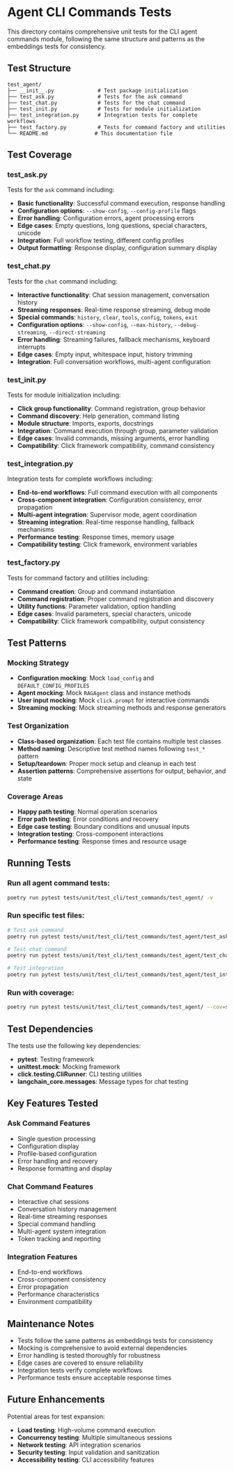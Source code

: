 # Agent CLI Commands Tests

This directory contains comprehensive unit tests for the CLI agent commands module, following the same structure and patterns as the embeddings tests for consistency.

## Test Structure

```
test_agent/
├── __init__.py              # Test package initialization
├── test_ask.py              # Tests for the ask command
├── test_chat.py             # Tests for the chat command
├── test_init.py             # Tests for module initialization
├── test_integration.py      # Integration tests for complete workflows
├── test_factory.py          # Tests for command factory and utilities
└── README.md               # This documentation file
```

## Test Coverage

### test_ask.py
Tests for the `ask` command including:
- **Basic functionality**: Successful command execution, response handling
- **Configuration options**: `--show-config`, `--config-profile` flags
- **Error handling**: Configuration errors, agent processing errors
- **Edge cases**: Empty questions, long questions, special characters, unicode
- **Integration**: Full workflow testing, different config profiles
- **Output formatting**: Response display, configuration summary display

### test_chat.py
Tests for the `chat` command including:
- **Interactive functionality**: Chat session management, conversation history
- **Streaming responses**: Real-time response streaming, debug mode
- **Special commands**: `history`, `clear`, `tools`, `config`, `tokens`, `exit`
- **Configuration options**: `--show-config`, `--max-history`, `--debug-streaming`, `--direct-streaming`
- **Error handling**: Streaming failures, fallback mechanisms, keyboard interrupts
- **Edge cases**: Empty input, whitespace input, history trimming
- **Integration**: Full conversation workflows, multi-agent configuration

### test_init.py
Tests for module initialization including:
- **Click group functionality**: Command registration, group behavior
- **Command discovery**: Help generation, command listing
- **Module structure**: Imports, exports, docstrings
- **Integration**: Command execution through group, parameter validation
- **Edge cases**: Invalid commands, missing arguments, error handling
- **Compatibility**: Click framework compatibility, command consistency

### test_integration.py
Integration tests for complete workflows including:
- **End-to-end workflows**: Full command execution with all components
- **Cross-component integration**: Configuration consistency, error propagation
- **Multi-agent integration**: Supervisor mode, agent coordination
- **Streaming integration**: Real-time response handling, fallback mechanisms
- **Performance testing**: Response times, memory usage
- **Compatibility testing**: Click framework, environment variables

### test_factory.py
Tests for command factory and utilities including:
- **Command creation**: Group and command instantiation
- **Command registration**: Proper command registration and discovery
- **Utility functions**: Parameter validation, option handling
- **Edge cases**: Invalid parameters, special characters, unicode
- **Compatibility**: Click framework compatibility, output consistency

## Test Patterns

### Mocking Strategy
- **Configuration mocking**: Mock `load_config` and `DEFAULT_CONFIG_PROFILES`
- **Agent mocking**: Mock `RAGAgent` class and instance methods
- **User input mocking**: Mock `click.prompt` for interactive commands
- **Streaming mocking**: Mock streaming methods and response generators

### Test Organization
- **Class-based organization**: Each test file contains multiple test classes
- **Method naming**: Descriptive test method names following `test_*` pattern
- **Setup/teardown**: Proper mock setup and cleanup in each test
- **Assertion patterns**: Comprehensive assertions for output, behavior, and state

### Coverage Areas
- **Happy path testing**: Normal operation scenarios
- **Error path testing**: Error conditions and recovery
- **Edge case testing**: Boundary conditions and unusual inputs
- **Integration testing**: Cross-component interactions
- **Performance testing**: Response times and resource usage

## Running Tests

### Run all agent command tests:
```bash
poetry run pytest tests/unit/test_cli/test_commands/test_agent/ -v
```

### Run specific test files:
```bash
# Test ask command
poetry run pytest tests/unit/test_cli/test_commands/test_agent/test_ask.py -v

# Test chat command
poetry run pytest tests/unit/test_cli/test_commands/test_agent/test_chat.py -v

# Test integration
poetry run pytest tests/unit/test_cli/test_commands/test_agent/test_integration.py -v
```

### Run with coverage:
```bash
poetry run pytest tests/unit/test_cli/test_commands/test_agent/ --cov=src.paas_ai.cli.commands.agent --cov-report=html
```

## Test Dependencies

The tests use the following key dependencies:
- **pytest**: Testing framework
- **unittest.mock**: Mocking framework
- **click.testing.CliRunner**: CLI testing utilities
- **langchain_core.messages**: Message types for chat testing

## Key Features Tested

### Ask Command Features
- Single question processing
- Configuration display
- Profile-based configuration
- Error handling and recovery
- Response formatting and display

### Chat Command Features
- Interactive chat sessions
- Conversation history management
- Real-time streaming responses
- Special command handling
- Multi-agent system integration
- Token tracking and reporting

### Integration Features
- End-to-end workflows
- Cross-component consistency
- Error propagation
- Performance characteristics
- Environment compatibility

## Maintenance Notes

- Tests follow the same patterns as embeddings tests for consistency
- Mocking is comprehensive to avoid external dependencies
- Error handling is tested thoroughly for robustness
- Edge cases are covered to ensure reliability
- Integration tests verify complete workflows
- Performance tests ensure acceptable response times

## Future Enhancements

Potential areas for test expansion:
- **Load testing**: High-volume command execution
- **Concurrency testing**: Multiple simultaneous sessions
- **Network testing**: API integration scenarios
- **Security testing**: Input validation and sanitization
- **Accessibility testing**: CLI accessibility features
